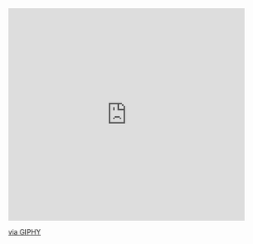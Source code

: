 <iframe src="https://giphy.com/embed/WoKqL8nGDJfFwGzrmR" width="480" height="431" frameBorder="0" class="giphy-embed" allowFullScreen></iframe><p><a href="https://giphy.com/gifs/ricardo-rp-pissa-WoKqL8nGDJfFwGzrmR">via GIPHY</a></p>
